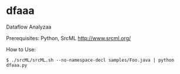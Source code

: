 # dfaaa

Dataflow Analyzaa

Prerequisites: Python, SrcML http://www.srcml.org/

How to Use:

    $ ./srcML/srcML.sh --no-namespace-decl samples/Foo.java | python dfaaa.py

